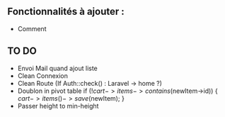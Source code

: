 ## Fonctionnalités à ajouter :
- Comment

## TO DO
 - Envoi Mail quand ajout liste
 - Clean Connexion
 - Clean Route (If Auth::check() : Laravel -> home ?)
 - Doublon in pivot table
 if (!$cart->items->contains($newItem->id)) {
     $cart->items()->save($newItem);
 }
 - Passer height to min-height